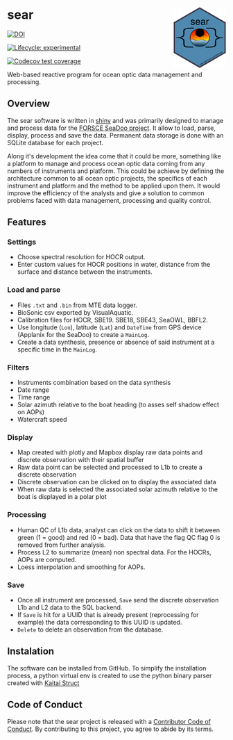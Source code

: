 
# sear <a href=''><img src='inst/app/www/hex_sear.png' align="right" height="139" /></a>
[![DOI](https://zenodo.org/badge/DOI/10.5281/zenodo.7459254.svg)](https://doi.org/10.5281/zenodo.7459254)
  <!-- badges: start -->
  [![Lifecycle: experimental](https://img.shields.io/badge/lifecycle-experimental-orange.svg)](https://lifecycle.r-lib.org/articles/stages.html#experimental)
  <!-- badges: end -->
  <!-- badges: start -->
  [![Codecov test coverage](https://codecov.io/gh/raphidoc/sear/branch/main/graph/badge.svg)](https://app.codecov.io/gh/raphidoc/sear?branch=main)
  <!-- badges: end -->

Web-based reactive program for ocean optic data management and processing.

## Overview

The sear software is written in [shiny](https://github.com/rstudio/shiny) and was primarily designed to manage and process data for the [FORSCE SeaDoo project](https://ldgizc.uqar.ca/Web/infrastructures-et-equipements/forsce#forsce-english).
It allow to load, parse, display, process and save the data. Permanent data storage is done with an SQLite database for each project.

Along it's development the idea come that it could be more, something like a platform to manage and process ocean optic data coming from any numbers of instruments and platform. This could be achieve by defining the architecture common to all ocean optic projects, the specifics of each instrument and platform and the method to be applied upon them. It would improve the efficiency of the analysts and give a solution to common problems faced with data management, processing and quality control.

## Features

### Settings
* Choose spectral resolution for HOCR output.
* Enter custom values for HOCR positions in water, distance from the surface and distance between the instruments.

### Load and parse
* Files `.txt` and `.bin` from MTE data logger.
* BioSonic csv exported by VisualAquatic.
* Calibration files for HOCR, SBE19. SBE18, SBE43, SeaOWL, BBFL2.
* Use longitude (`Lon`), latitude (`Lat`) and `DateTime` from GPS device (Applanix for the SeaDoo) to create a `MainLog`.
* Create a data synthesis, presence or absence of said instrument at a specific time in the `MainLog`.

### Filters

* Instruments combination based on the data synthesis
* Date range
* Time range
* Solar azimuth relative to the boat heading (to asses self shadow effect on AOPs)
* Watercraft speed

### Display

* Map created with plotly and Mapbox display raw data points and discrete observation with their spatial buffer
* Raw data point can be selected and processed to L1b to create a discrete observation
* Discrete observation can be clicked on to display the associated data
* When raw data is selected the associated solar azimuth relative to the boat is displayed in a polar plot

### Processing

* Human QC of L1b data, analyst can click on the data to shift it between green (1 = good) and red (0 = bad). Data that have the flag QC flag 0 is removed from further analysis.
* Process L2 to summarize (mean) non spectral data. For the HOCRs, AOPs are computed.
* Loess interpolation and smoothing for AOPs.

### Save

* Once all instrument are processed, `Save` send the discrete observation L1b and L2 data to the SQL backend.
* If `Save` is hit for a UUID that is already present (reprocessing for example) the data corresponding to this UUID is updated.
* `Delete` to delete an observation from the database.

## Instalation

The software can be installed from GitHub. 
To simplify the installation process, a python virtual env is created to use the python binary parser created with [Kaitai Struct](https://kaitai.io/)
  
## Code of Conduct
  
  Please note that the sear project is released with a [Contributor Code of Conduct](https://contributor-covenant.org/version/2/1/CODE_OF_CONDUCT.html). By contributing to this project, you agree to abide by its terms.
